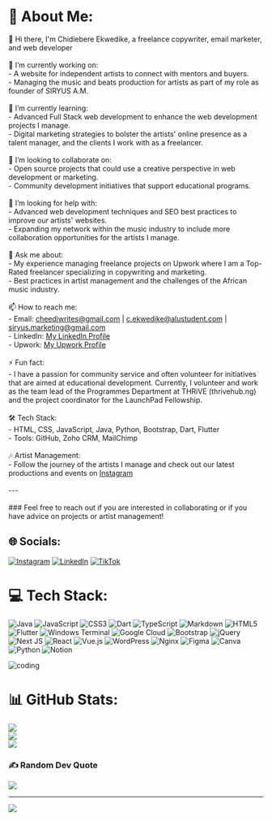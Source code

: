 # 💫 About Me:

👋 Hi there, I'm Chidiebere Ekwedike, a freelance copywriter, email marketer, and web developer<br><br>🔭 I’m currently working on:<br>- A website for independent artists to connect with mentors and buyers.<br>- Managing the music and beats production for artists as part of my role as founder of SIRYUS A.M.<br><br>🌱 I’m currently learning:<br>- Advanced Full Stack web development to enhance the web development projects I manage.<br>- Digital marketing strategies to bolster the artists' online presence as a talent manager, and the clients I work with as a freelancer.<br><br>👯 I’m looking to collaborate on:<br>- Open source projects that could use a creative perspective in web development or marketing.<br>- Community development initiatives that support educational programs.<br><br>🤔 I’m looking for help with:<br>- Advanced web development techniques and SEO best practices to improve our artists' websites.<br>- Expanding my network within the music industry to include more collaboration opportunities for the artists I manage.<br><br>💬 Ask me about:<br>- My experience managing freelance projects on Upwork where I am a Top-Rated freelancer specializing in copywriting and marketing.<br>- Best practices in artist management and the challenges of the African music industry.<br><br>📫 How to reach me:<br>- Email: cheediwrites@gmail.com | c.ekwedike@alustudent.com | siryus.marketing@gmail.com<br>- LinkedIn: [My LinkedIn Profile](https://www.linkedin.com/in/chidiebere-ekwedike/)<br>- Upwork: [My Upwork Profile](https://www.upwork.com/freelancers/~010cd15bc68db1f36c)<br><br>⚡ Fun fact:<br>- I have a passion for community service and often volunteer for initiatives that are aimed at educational development. Currently, I volunteer and work as the team lead of the Programmes Department at THRiVE (thrivehub.ng) and the project coordinator for the LaunchPad Fellowship.<br><br>🛠 Tech Stack:<br>- HTML, CSS, JavaScript, Java, Python, Bootstrap, Dart, Flutter<br>- Tools: GitHub, Zoho CRM, MailChimp<br><br>🎶 Artist Management:<br>- Follow the journey of the artists I manage and check out our latest productions and events on [Instagram](https://www.instagram.com/siryus_am/)<br><br>---<br><br>### Feel free to reach out if you are interested in collaborating or if you have advice on projects or artist management!<br>


## 🌐 Socials:
[![Instagram](https://img.shields.io/badge/Instagram-%23E4405F.svg?logo=Instagram&logoColor=white)](https://instagram.com/chee.dii) [![LinkedIn](https://img.shields.io/badge/LinkedIn-%230077B5.svg?logo=linkedin&logoColor=white)](https://linkedin.com/in/cheediwrites) [![TikTok](https://img.shields.io/badge/TikTok-%23000000.svg?logo=TikTok&logoColor=white)](https://tiktok.com/@chee.dii) 

# 💻 Tech Stack:
![Java](https://img.shields.io/badge/java-%23ED8B00.svg?style=for-the-badge&logo=openjdk&logoColor=white) ![JavaScript](https://img.shields.io/badge/javascript-%23323330.svg?style=for-the-badge&logo=javascript&logoColor=%23F7DF1E) ![CSS3](https://img.shields.io/badge/css3-%231572B6.svg?style=for-the-badge&logo=css3&logoColor=white) ![Dart](https://img.shields.io/badge/dart-%230175C2.svg?style=for-the-badge&logo=dart&logoColor=white) ![TypeScript](https://img.shields.io/badge/typescript-%23007ACC.svg?style=for-the-badge&logo=typescript&logoColor=white) ![Markdown](https://img.shields.io/badge/markdown-%23000000.svg?style=for-the-badge&logo=markdown&logoColor=white) ![HTML5](https://img.shields.io/badge/html5-%23E34F26.svg?style=for-the-badge&logo=html5&logoColor=white) ![Flutter](https://img.shields.io/badge/Flutter-%2302569B.svg?style=for-the-badge&logo=Flutter&logoColor=white) ![Windows Terminal](https://img.shields.io/badge/Windows%20Terminal-%234D4D4D.svg?style=for-the-badge&logo=windows-terminal&logoColor=white) ![Google Cloud](https://img.shields.io/badge/GoogleCloud-%234285F4.svg?style=for-the-badge&logo=google-cloud&logoColor=white) ![Bootstrap](https://img.shields.io/badge/bootstrap-%238511FA.svg?style=for-the-badge&logo=bootstrap&logoColor=white) ![jQuery](https://img.shields.io/badge/jquery-%230769AD.svg?style=for-the-badge&logo=jquery&logoColor=white) ![Next JS](https://img.shields.io/badge/Next-black?style=for-the-badge&logo=next.js&logoColor=white) ![React](https://img.shields.io/badge/react-%2320232a.svg?style=for-the-badge&logo=react&logoColor=%2361DAFB) ![Vue.js](https://img.shields.io/badge/vue.js-%2335495e.svg?style=for-the-badge&logo=vuedotjs&logoColor=%234FC08D) ![WordPress](https://img.shields.io/badge/WordPress-%23117AC9.svg?style=for-the-badge&logo=WordPress&logoColor=white) ![Nginx](https://img.shields.io/badge/nginx-%23009639.svg?style=for-the-badge&logo=nginx&logoColor=white) ![Figma](https://img.shields.io/badge/figma-%23F24E1E.svg?style=for-the-badge&logo=figma&logoColor=white) ![Canva](https://img.shields.io/badge/Canva-%2300C4CC.svg?style=for-the-badge&logo=Canva&logoColor=white) ![Python](https://img.shields.io/badge/python-3670A0?style=for-the-badge&logo=python&logoColor=ffdd54) ![Notion](https://img.shields.io/badge/Notion-%23000000.svg?style=for-the-badge&logo=notion&logoColor=white)

![coding](https://user-images.githubusercontent.com/74038190/235224431-e8c8c12e-6826-47f1-89fb-2ddad83b3abf.gif)

# 📊 GitHub Stats:
![](https://github-readme-stats.vercel.app/api?username=cekwedike&theme=neon&hide_border=false&include_all_commits=true&count_private=true)<br/>
![](https://github-readme-streak-stats.herokuapp.com/?user=cekwedike&theme=neon&hide_border=false)<br/>
![](https://github-readme-stats.vercel.app/api/top-langs/?username=cekwedike&theme=neon&hide_border=false&include_all_commits=true&count_private=true&layout=compact)

### ✍️ Random Dev Quote
![](https://quotes-github-readme.vercel.app/api?type=horizontal&theme=dark)

---
[![](https://visitcount.itsvg.in/api?id=cekwedike&icon=3&color=13)](https://visitcount.itsvg.in)
